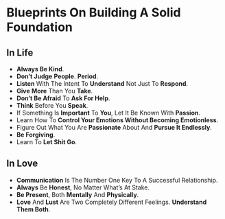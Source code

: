 # Blueprints On Building A Solid Foundation

## In Life

- **Always Be Kind**.
- **Don’t Judge** **People**. **Period**.
- **Listen** With The Intent To **Understand** Not Just To **Respond**.
- **Give** **More** Than You **Take**.
- **Don’t Be Afraid** To **Ask For Help**.
- **Think** Before You **Speak**. 
- If Something Is **Important** To **You**, Let It Be Known With **Passion**.
- Learn How To **Control Your Emotions Without Becoming Emotionless**.
- Figure Out What You Are **Passionate** About And **Pursue It Endlessly**.
- **Be Forgiving**.
- Learn To **Let Shit Go**.

## In Love

- **Communication** Is The Number One Key To A Successful Relationship.
- **Always** Be **Honest**, No Matter What’s At Stake.
- **Be Present**, Both **Mentally** And **Physically**.
- **Love** And **Lust** Are Two Completely Different Feelings. **Understand Them Both**.
